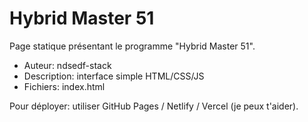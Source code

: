 # Hybrid Master 51

Page statique présentant le programme "Hybrid Master 51".

- Auteur: ndsedf-stack
- Description: interface simple HTML/CSS/JS
- Fichiers: index.html

Pour déployer: utiliser GitHub Pages / Netlify / Vercel (je peux t'aider).